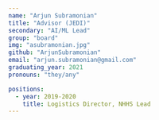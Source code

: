```yaml
---
name: "Arjun Subramonian"
title: "Advisor (JEDI)"
secondary: "AI/ML Lead"
group: "board"
img: "asubramonian.jpg"
github: "ArjunSubramonian"
email: "arjun.subramonian@gmail.com"
graduating_year: 2021
pronouns: "they/any"

positions:
  - year: 2019-2020
    title: Logistics Director, NHHS Lead
---
```


